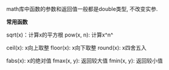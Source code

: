 math库中函数的参数和返回值一般都是double类型, 不改变实参.

**常用函数**

sqrt(x)：计算x的平方根
pow(x, n): 计算x^n^

ceil(x): x向上取整
floor(x): x向下取整
round(x): x四舍五入

fabs(x): x的绝对值
fmax(x, y): 返回较大值
fmin(x, y): 返回较小值